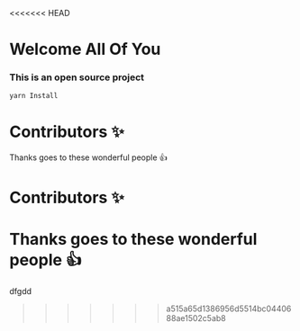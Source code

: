 <<<<<<< HEAD
# Welcome All Of You

### This is an open source project 

~~~~
yarn Install
~~~~


# Contributors ✨
Thanks goes to these wonderful people :+1:

# Contributors ✨
Thanks goes to these wonderful people :+1:
=======
dfgdd
>>>>>>> a515a65d1386956d5514bc0440688ae1502c5ab8
